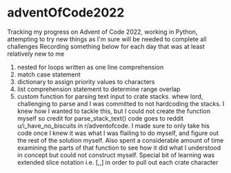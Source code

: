 # adventOfCode2022
Tracking my progress on Advent of Code 2022, working in Python, attempting to try new things as I'm sure will be needed to complete all challenges
Recording something below for each day that was at least relatively new to me
1. nested for loops written as one line comprehension
2. match case statement
3. dictionary to assign priority values to characters
4. list comprehension statement to determine range overlap
5. custom function for parsing text input to crate stacks. whew lord, challenging to parse and I was committed to not hardcoding the stacks. I knew how I wanted to tackle this, but I could not create the function myself so credit for parse_stack_text() code goes to reddit u/i_have_no_biscuits in r/adventofcode. I made sure to only take his code once I knew it was what I was flailing to do myself, and figure out the rest of the solution myself. Also spent a considerable amount of time examining the parts of that function to see how it did what I understood in concept but could not construct myself. Special bit of learning was extended slice notation i.e. [<start>,<stop>,<step>] in order to pull out each crate character
